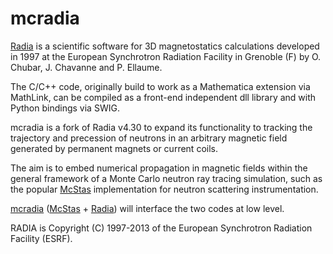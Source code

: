 mcradia
=======

<a href="http://www.esrf.eu/Accelerators/Groups/InsertionDevices/Software/Radia">Radia</a> is a scientific software for 3D magnetostatics calculations developed in 1997 at the European Synchrotron Radiation Facility in Grenoble (F) by O. Chubar, J. Chavanne and P. Ellaume.

The C/C++ code, originally build to work as a Mathematica extension via MathLink, can be compiled as a front-end independent dll library and with Python bindings via SWIG.

mcradia is a fork of Radia v4.30 to expand its functionality to tracking the trajectory and precession of neutrons in an arbitrary magnetic field generated by permanent magnets or current coils.

The aim is to embed numerical propagation in magnetic fields within the general framework of a Monte Carlo neutron ray tracing simulation, such as the popular <a href="http://www.mcstas.org">McStas</a> implementation for neutron scattering instrumentation.

<a href="ttps://github.com/aprodi/mcradia">mcradia</a> (<a href="http://www.mcstas.org">McStas</a>  + <a href="http://www.esrf.eu/Accelerators/Groups/InsertionDevices/Software/Radia">Radia</a>) will interface the two codes at low level.

RADIA is Copyright (C) 1997-2013 of the European Synchrotron Radiation Facility (ESRF).
